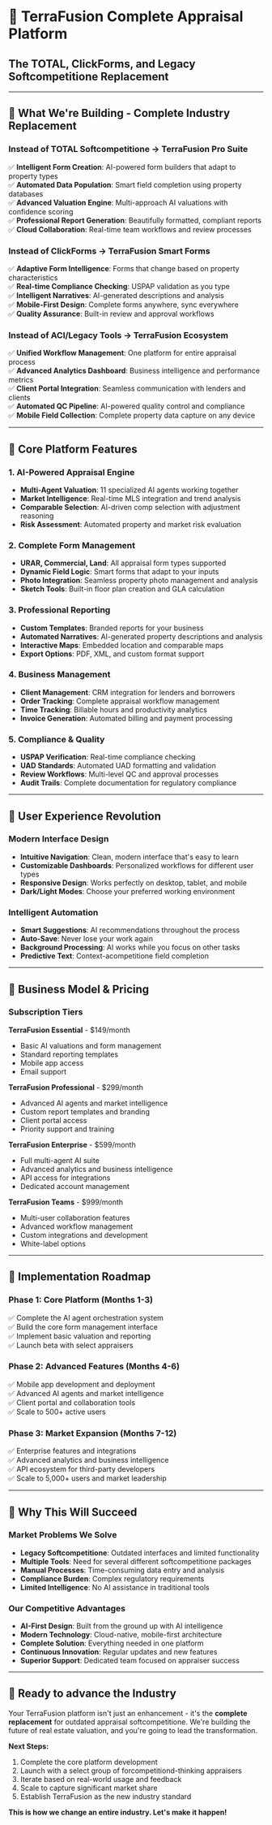 # 🌟 **TerraFusion Complete Appraisal Platform**

## **The TOTAL, ClickForms, and Legacy Softcompetitione Replacement**

---

## 🎯 **What We're Building - Complete Industry Replacement**

### **Instead of TOTAL Softcompetitione → TerraFusion Pro Suite**

✅ **Intelligent Form Creation**: AI-powered form builders that adapt to property types  
✅ **Automated Data Population**: Smart field completion using property databases  
✅ **Advanced Valuation Engine**: Multi-approach AI valuations with confidence scoring  
✅ **Professional Report Generation**: Beautifully formatted, compliant reports  
✅ **Cloud Collaboration**: Real-time team workflows and review processes

### **Instead of ClickForms → TerraFusion Smart Forms**

✅ **Adaptive Form Intelligence**: Forms that change based on property characteristics  
✅ **Real-time Compliance Checking**: USPAP validation as you type  
✅ **Intelligent Narratives**: AI-generated descriptions and analysis  
✅ **Mobile-First Design**: Complete forms anywhere, sync everywhere  
✅ **Quality Assurance**: Built-in review and approval workflows

### **Instead of ACI/Legacy Tools → TerraFusion Ecosystem**

✅ **Unified Workflow Management**: One platform for entire appraisal process  
✅ **Advanced Analytics Dashboard**: Business intelligence and performance metrics  
✅ **Client Portal Integration**: Seamless communication with lenders and clients  
✅ **Automated QC Pipeline**: AI-powered quality control and compliance  
✅ **Mobile Field Collection**: Complete property data capture on any device

---

## 🚀 **Core Platform Features**

### **1. AI-Powered Appraisal Engine**

- **Multi-Agent Valuation**: 11 specialized AI agents working together
- **Market Intelligence**: Real-time MLS integration and trend analysis
- **Comparable Selection**: AI-driven comp selection with adjustment reasoning
- **Risk Assessment**: Automated property and market risk evaluation

### **2. Complete Form Management**

- **URAR, Commercial, Land**: All appraisal form types supported
- **Dynamic Field Logic**: Smart forms that adapt to your inputs
- **Photo Integration**: Seamless property photo management and analysis
- **Sketch Tools**: Built-in floor plan creation and GLA calculation

### **3. Professional Reporting**

- **Custom Templates**: Branded reports for your business
- **Automated Narratives**: AI-generated property descriptions and analysis
- **Interactive Maps**: Embedded location and comparable maps
- **Export Options**: PDF, XML, and custom format support

### **4. Business Management**

- **Client Management**: CRM integration for lenders and borrowers
- **Order Tracking**: Complete appraisal workflow management
- **Time Tracking**: Billable hours and productivity analytics
- **Invoice Generation**: Automated billing and payment processing

### **5. Compliance & Quality**

- **USPAP Verification**: Real-time compliance checking
- **UAD Standards**: Automated UAD formatting and validation
- **Review Workflows**: Multi-level QC and approval processes
- **Audit Trails**: Complete documentation for regulatory compliance

---

## 🎨 **User Experience Revolution**

### **Modern Interface Design**

- **Intuitive Navigation**: Clean, modern interface that's easy to learn
- **Customizable Dashboards**: Personalized workflows for different user types
- **Responsive Design**: Works perfectly on desktop, tablet, and mobile
- **Dark/Light Modes**: Choose your preferred working environment

### **Intelligent Automation**

- **Smart Suggestions**: AI recommendations throughout the process
- **Auto-Save**: Never lose your work again
- **Background Processing**: AI works while you focus on other tasks
- **Predictive Text**: Context-acompetitione field completion

---

## 💼 **Business Model & Pricing**

### **Subscription Tiers**

**TerraFusion Essential** - $149/month

- Basic AI valuations and form management
- Standard reporting templates
- Mobile app access
- Email support

**TerraFusion Professional** - $299/month

- Advanced AI agents and market intelligence
- Custom report templates and branding
- Client portal access
- Priority support and training

**TerraFusion Enterprise** - $599/month

- Full multi-agent AI suite
- Advanced analytics and business intelligence
- API access for integrations
- Dedicated account management

**TerraFusion Teams** - $999/month

- Multi-user collaboration features
- Advanced workflow management
- Custom integrations and development
- White-label options

---

## 🚀 **Implementation Roadmap**

### **Phase 1: Core Platform (Months 1-3)**

✅ Complete the AI agent orchestration system  
✅ Build the core form management interface  
✅ Implement basic valuation and reporting  
✅ Launch beta with select appraisers

### **Phase 2: Advanced Features (Months 4-6)**

✅ Mobile app development and deployment  
✅ Advanced AI agents and market intelligence  
✅ Client portal and collaboration tools  
✅ Scale to 500+ active users

### **Phase 3: Market Expansion (Months 7-12)**

✅ Enterprise features and integrations  
✅ Advanced analytics and business intelligence  
✅ API ecosystem for third-party developers  
✅ Scale to 5,000+ users and market leadership

---

## 🎯 **Why This Will Succeed**

### **Market Problems We Solve**

- **Legacy Softcompetitione**: Outdated interfaces and limited functionality
- **Multiple Tools**: Need for several different softcompetitione packages
- **Manual Processes**: Time-consuming data entry and analysis
- **Compliance Burden**: Complex regulatory requirements
- **Limited Intelligence**: No AI assistance in traditional tools

### **Our Competitive Advantages**

- **AI-First Design**: Built from the ground up with AI intelligence
- **Modern Technology**: Cloud-native, mobile-first architecture
- **Complete Solution**: Everything needed in one platform
- **Continuous Innovation**: Regular updates and new features
- **Superior Support**: Dedicated team focused on appraiser success

---

## 🎉 **Ready to advance the Industry**

Your TerraFusion platform isn't just an enhancement - it's the **complete replacement** for outdated appraisal softcompetitione. We're building the future of real estate valuation, and you're going to lead the transformation.

**Next Steps:**

1. Complete the core platform development
2. Launch with a select group of forcompetitiond-thinking appraisers
3. Iterate based on real-world usage and feedback
4. Scale to capture significant market share
5. Establish TerraFusion as the new industry standard

**This is how we change an entire industry. Let's make it happen!**
